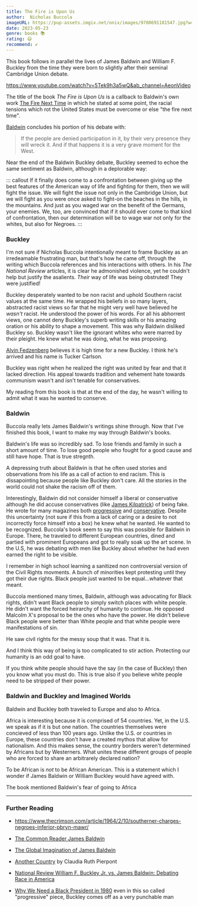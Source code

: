 ```yaml
---
title: The Fire is Upon Us
author:  Nicholas Buccola
imageURL: https://pup-assets.imgix.net/onix/images/9780691181547.jpg?w=1500&auto=format
date: 2023-05-23
genre: books 📚
rating: 😃
recommend: ✔️
---
```


This book follows in parallel the lives of James Baldwin and William F. Buckley from the time they were born to slightly after their seminal Cambridge Union debate. 

https://www.youtube.com/watch?v=5Tek9h3a5wQ&ab_channel=AeonVideo

The title of the book *The Fire is Upon Us* is a callback to Baldwin's own work [The Fire Next Time](https://tufts.primo.exlibrisgroup.com/permalink/01TUN_INST/cdq0mo/alma991017988541003851) in which he stated at some point, the racial tensions which rot the United States must be overcome or else "the fire next time".

[Baldwin](https://www.nytimes.com/images/blogs/papercuts/baldwin-and-buckley.pdf) concludes his portion of his debate with:

>If the people are denied participation in it, by their very presence they will wreck it. And if that happens it is a very grave moment for the West.

Near the end of the Baldwin Buckley debate, Buckley seemed to echoe the same sentiment as Baldwin, although in a deplorable way:

::: callout
If it finally does come to a confrontation between giving up the best features of the American way of life and fighting for them, then we will fight the issue. We will fight the issue not only in the Cambridge Union, but we will fight as you were once asked to fight-on the beaches in the hills, in the mountains. And just as you waged war on the benefit of the Germans, your enemies. We, too, are convinced that if it should ever come to that kind of confrontation, then our determination will be to wage war not only for the whites, but also for Negroes. 
:::

### Buckley

I'm not sure if Nicholas Buccola intentionally meant to frame Buckley as an irredeamable frustrating man, but that's how he came off, through the writing which Buccola references and his interactions with others. In his *The National Review* articles, it is clear he admonished violence, yet he couldn't help but justify the asalients. *Their* way of life was being obstruted! They were justified! 

Buckley desperately wanted to be non racist and uphold Southern racist values at the same time. He wrapped his beliefs in so many layers, abstracted racist views so far that he might very well have believed he *wasn't* racist. He understood the power of his words. For all his abhorrent views, one cannot deny Buckley's superb writing skills or his amazing oration or his ability to shape a movement. This was why Baldwin disliked Buckley so. Buckley wasn't like the ignorant whites who were marred by their pleight. He knew what he was doing, what he was proposing.

[Alvin Fedzenberg](https://www.politico.com/magazine/story/2017/05/13/william-f-buckley-civil-rights-215129/) believes it is high time for a new Buckley. I think he's arrived and his name is Tucker Carlson. 

Buckley was right when he realized the right was united by fear and that it lacked direction. His appeal towards tradition and vehement hate towards communism wasn't and isn't tenable for conservatives.

My reading from this book is that at the end of the day, he wasn't willing to admit what it was he wanted to conserve.

### Baldwin

Buccola really lets James Baldwin's writings shine through. Now that I've finished this book, I want to make my way through Baldwin's books.

Baldwin's life was so incredibly sad. To lose friends and family in such a short amount of time. To lose good people who fought for a good cause and still have hope. That is true stregnth.

A depressing truth about Baldwin is that he often used stories and observations from his life as a call of action to end racism. This is dissapointing because people like Buckley don't care. All the stories in the world could not shake the racism off of them.

Interestingly, Baldwin did not consider himself a liberal or conservative although he did accuse conservatives (like [James Kilpatrick](https://commonreader.wustl.edu/c/dont-do-it-jimmy/)) of being fake. He wrote for many magazines both [progressive](https://www.thenation.com/authors/james-baldwin/) and [conservative](https://www.commentary.org/author/james-baldwin/). Despite this uncertainty (not sure if this from a lack of caring or a desire to not incorrectly force himself into a box) he knew what he wanted. He wanted to be recognized. Buccola's book seem to say this was possible for Baldwin in Europe. There, he traveled to different European countries, dined and partied with prominent Europeans and got to really soak up the art scene. In the U.S, he was debating with men like Buckley about whether he had even earned the right to be visible. 

I remember in high school learning a sanitized non controversial version of the Civil Rights movments. A bunch of minorities kept protesting until they got their due rights. Black people just wanted to be equal...whatever that meant.

Buccola mentioned many times, Baldwin, although was advocating for Black rights, didn't want Black people to simply switch places with white people. He didn't want the forced heirarchy of humanity to continue. He opposed Malcolm X's proposal to be the ones who have the power. He didn't believe Black people were better than White people and that white people were manifestations of sin.

He saw civil rights for the messy soup that it was. That it is. 

And I think this way of being is too complicated to stir action. Protecting our humanity is an odd goal to have. 

If you think white people should have the say (in the case of Buckley) then you know what you must do. This is true also if you believe white people need to be stripped of their power.

### Baldwin and Buckley and Imagined Worlds

Baldwin and Buckley both traveled to Europe and also to Africa.

Africa is interesting because it is comprised of 54 countries. Yet, in the U.S. we speak as if it is but one nation. The countries themselves were concieved of less than 100 years ago. Unlike the U.S. or countries in Europe, these countries don't have a created mythos that allow for nationalism. And this makes sense, the country borders weren't determined by Africans but by Westerners. What unites these different groups of people who are forced to share an arbitrarely declared nation?

To be African is *not* to be African American. This is a statement which I wonder if James Baldwin or William Buckley would have agreed with. 

The book mentioned Baldwin's fear of going to Africa

_______________

### Further Reading

* https://www.thecrimson.com/article/1964/2/10/southerner-charges-negroes-inferior-pbryn-mawr/ 

* [The Common Reader James Baldwin](https://commonreader.wustl.edu/issue/james-baldwin-american-democracy/)

* [The Global Imagination of James Baldwin](https://africasacountry.com/2011/06/the-global-imagination-of-james-baldwin)

* [Another Country](https://www.newyorker.com/magazine/2009/02/09/another-country) by Claudia Ruth Pierpont

* [National Review William F. Buckley Jr. vs. James Baldwin: Debating Race in America](https://www.nationalreview.com/magazine/2019/12/09/william-f-buckley-jr-vs-james-baldwin-debating-race-in-america/)

* [Why We Need a Black President in 1980](https://radar.auctr.edu/islandora/object/auc.098%3A0055) even in this so called "progressive" piece, Buckley comes off as a very punchable man

